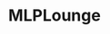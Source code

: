 ---
title: MLPLounge
crosslinks:
- mylittlepony
- livven
- youtubot
- xkcd
- anti_gif_bot
- AMAAggregator
- MassdropBot
- MLPdrawingschool
- tmsbmeta
- CAHbot
- autourbanbot
- u_imguralbumbot
- AskReddit
- ponk
- ScenesFromAHat
- Metal
- MyLittleSupportGroup
- botwatch
- place
- mylittleandysonic1
---